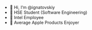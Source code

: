 - 👋 Hi, I’m @ignatovskiy
- 🏫 HSE Student (Software Engineering)
- 💼 Intel Employee
- 📱 Average Apple Products Enjoyer
